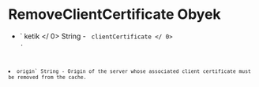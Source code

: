 # RemoveClientCertificate Obyek

* ` ketik </ 0>  String - <code> clientCertificate </ 0> .</li>
<li><code>origin` String - Origin of the server whose associated client certificate must be removed from the cache.
